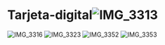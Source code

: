 # Tarjeta-digital![IMG_3313](https://github.com/user-attachments/assets/eb7d6b96-c7a2-4b4f-8ee2-3e3f13b5d3f7)
![IMG_3316](https://github.com/user-attachments/assets/0392c613-69c6-4850-8da5-f330333923ea)
![IMG_3323](https://github.com/user-attachments/assets/c10e2053-35ca-4702-84e4-47fc1d47edfe)
![IMG_3352](https://github.com/user-attachments/assets/8a075635-9e00-4302-987d-e95f39ed96c3)
![IMG_3353](https://github.com/user-attachments/assets/409ceb6f-b1dc-4494-b148-5c7273a8da31)
